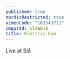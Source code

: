 ```yaml
---
published: true
nordicRestricted: true
vimeoCode: "163543711"
imgurId: SToWO1B
title: Electric Eye
---
```

Live at Blå
